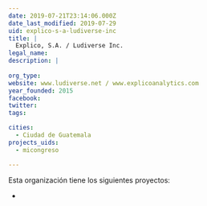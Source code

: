 ```yaml
---
date: 2019-07-21T23:14:06.000Z
date_last_modified: 2019-07-29
uid: explico-s-a-ludiverse-inc
title: |
  Explico, S.A. / Ludiverse Inc.
legal_name: 
description: |
  
org_type: 
website: www.ludiverse.net / www.explicoanalytics.com
year_founded: 2015
facebook: 
twitter: 
tags:

cities: 
  - Ciudad de Guatemala
projects_uids:
  - micongreso

---
```


Esta organización tiene los siguientes proyectos:

- [](/proyectos/micongreso)
